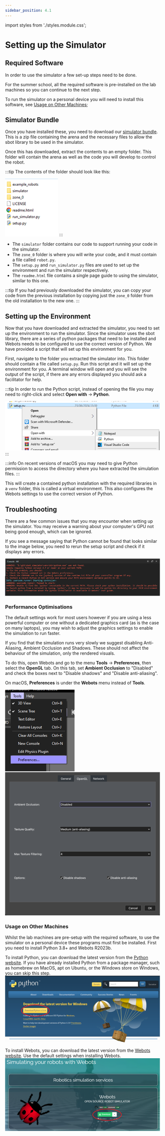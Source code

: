 ```yaml
---
sidebar_position: 4.1
---
```


import styles from './styles.module.css';

# Setting up the Simulator

## Required Software

In order to use the simulator a few set-up steps need to be done.

For the summer school, all the required software is pre-installed on the lab machines so you can continue to the next step.

To run the simulator on a personal device you will need to install this software, see [Usage on Other Machines](#usage-on-other-machines);

## Simulator Bundle

Once you have installed these, you need to download our [simulator bundle](https://github.com/sourcebots/sbot_simulator/releases/download/2025.1.1/sbot-simulator-2025.1.1.zip).
This is a zip file containing the arena and the necessary files to allow the sbot library to be used in the simulator.

Once this has downloaded, extract the contents to an empty folder.
This folder will contain the arena as well as the code you will develop to control the robot.

:::tip
The contents of the folder should look like this:

![File contents of a release](../assets/img/simulator/release_contents.png)
:::

-   The `simulator` folder contains our code to support running your code in the simulator.
-   The `zone_0` folder is where you will write your code, and it must contain a file called `robot.py`.
-   The `setup.py` and `run_simulator.py` files are used to set up the environment and run the simulator respectively.
-   The `readme.html` file contains a single page guide to using the simulator, similar to this one.

:::tip
If you had previously downloaded the simulator, you can copy your code from the previous installation by copying just the `zone_0` folder from the old installation to the new one.
:::

## Setting up the Environment

Now that you have downloaded and extracted the simulator, you need to set up the environment to run the simulator.
Since the simulator uses the sbot library, there are a series of python packages that need to be installed and Webots needs to be configured to use the correct version of Python.
We have provided a script that will set up this environment for you.

First, navigate to the folder you extracted the simulator into. This folder should contain a file called `setup.py`.
Run this script and it will set up the environment for you.
A terminal window will open and you will see the output of the script, if there are any errors displayed you should ask a facilitator for help.

:::tip
In order to run the Python script, instead of opening the file you may need to right-click and select **Open with** &rarr; **Python**.

![Open with Python](../assets/img/simulator/open-with-python.png)
:::

:::info
On recent versions of macOS you may need to give Python permission to access the directory where you have extracted the simulation files.
:::

This will create a contained python installation with the required libraries in a `venv` folder, this is called a virtual environment.
This also configures the Webots settings to use the correct version of Python.

## Troubleshooting

There are a few common issues that you may encounter when setting up the simulator.
You may receive a warning about your computer's GPU not being good enough, which can be ignored.

If you see a message saying that Python cannot be found that looks similar to the image below, you need to rerun the setup script and check if it displays any errors.

![Python not found](../assets/img/simulator/python-unfound.png)

### Performance Optimisations

The default settings work for most users however if you are using a less powerful computer or one without a dedicated graphics card (as is the case on many laptops), you may wish to adjust the graphics settings to enable the simulation to run faster.

If you find that the simulation runs very slowly we suggest disabling Anti-Aliasing, Ambient Occlusion and Shadows.
These should not affect the behaviour of the simulation, only the rendered visuals.

To do this, open Webots and go to the menu **Tools** &rarr; **Preferences**, then select the **OpenGL** tab.
On this tab, set **Ambient Occlusion** to "Disabled" and check the boxes next to "Disable shadows" and "Disable anti-aliasing".

On macOS, **Preferences** is under the **Webots** menu instead of **Tools**.

![Preferences Location](../assets/img/simulator/windows-preferences.png#left)
![Preferences Interface](../assets/img/simulator/reduced-settings.png#right)

### Usage on Other Machines

Whilst the lab machines are pre-setup with the required software, to use the simulator on a personal device these programs must first be installed.
First you need to install Python 3.8+ and Webots R2023b.

To install Python, you can download the latest version from the [Python website](https://www.python.org/downloads/). If you have already installed Python from a package manager, such as homebrew on MacOS, apt on Ubuntu, or the Windows store on Windows, you can skip this step.
![python download site](../assets/img/simulator/python_download.png)

To install Webots, you can download the latest version from the [Webots website](https://cyberbotics.com/#download). Use the default settings when installing Webots.
![webots download site](../assets/img/simulator/webots_download.png)

